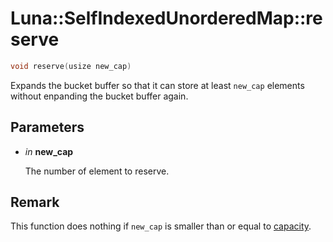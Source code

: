 # Luna::SelfIndexedUnorderedMap::reserve

```c++
void reserve(usize new_cap)
```

Expands the bucket buffer so that it can store at least `new_cap` elements without enpanding the bucket buffer again. 



## Parameters
* *in* **new_cap**

    The number of element to reserve. 

## Remark
This function does nothing if `new_cap` is smaller than or equal to [capacity](class_luna_1_1_self_indexed_unordered_map_1ad96bf59cb22e917cbd210ba068e8acb3.md). 

